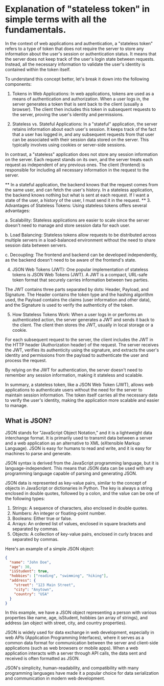 # Explanation of "stateless token" in simple terms with all the fundamentals.

In the context of web applications and authentication, a "stateless token" refers to a type of token that does not require the server to store any information about the user's session or authentication status. It means that the server does not keep track of the user's login state between requests. Instead, all the necessary information to validate the user's identity is contained within the token itself.

To understand this concept better, let's break it down into the following components:

1. Tokens in Web Applications:
In web applications, tokens are used as a means of authentication and authorization. When a user logs in, the server generates a token that is sent back to the client (usually a browser). The client then includes this token in subsequent requests to the server, proving the user's identity and permissions.

2. Stateless vs. Stateful Applications:
In a "stateful" application, the server retains information about each user's session. It keeps track of the fact that a user has logged in, and any subsequent requests from that user can be associated with their session data stored on the server. This typically involves using cookies or server-side sessions.

In contrast, a "stateless" application does not store any session information on the server. Each request stands on its own, and the server treats each request as independent of any previous ones. The client (frontend) is responsible for including all necessary information in the request to the server.

** In a stateful application, the backend knows that the request comes from the same user,
and can fetch the user's history. In a stateless application, the backend knows nothing but what is sent at each request.
If I want a state of the user, a history of the user, I must send it in the request. 
**
3. Advantages of Stateless Tokens:
Using stateless tokens offers several advantages:

   a. Scalability: Stateless applications are easier to scale since the server doesn't need to manage and store session data for each user.

   b. Load Balancing: Stateless tokens allow requests to be distributed across multiple servers in a load-balanced environment without the need to share session data between servers.

   c. Decoupling: The frontend and backend can be developed independently, as the backend doesn't need to be aware of the frontend's state.

4. JSON Web Tokens (JWT):
One popular implementation of stateless tokens is JSON Web Tokens (JWT). A JWT is a compact, URL-safe token format that securely carries information between two parties.

The JWT contains three parts separated by dots: Header, Payload, and Signature. The Header contains the token type and the hashing algorithm used, the Payload contains the claims (user information and other data), and the Signature is used to verify the authenticity of the token.

5. How Stateless Tokens Work:
When a user logs in or performs an authenticated action, the server generates a JWT and sends it back to the client. The client then stores the JWT, usually in local storage or a cookie.

For each subsequent request to the server, the client includes the JWT in the HTTP header (Authorization header) of the request. The server receives the JWT, verifies its authenticity using the signature, and extracts the user's identity and permissions from the payload to authenticate the user and process the request.

By relying on the JWT for authentication, the server doesn't need to remember any session information, making it stateless and scalable.

In summary, a stateless token, like a JSON Web Token (JWT), allows web applications to authenticate users without the need for the server to maintain session information. The token itself carries all the necessary data to verify the user's identity, making the application more scalable and easier to manage.

## What is JSON?

JSON stands for "JavaScript Object Notation," and it is a lightweight data interchange format. It is primarily used to transmit data between a server and a web application as an alternative to XML (eXtensible Markup Language). JSON is easy for humans to read and write, and it is easy for machines to parse and generate.

JSON syntax is derived from the JavaScript programming language, but it is language-independent. This means that JSON data can be used with any programming language capable of parsing and generating JSON.

JSON data is represented as key-value pairs, similar to the concept of objects in JavaScript or dictionaries in Python. The key is always a string enclosed in double quotes, followed by a colon, and the value can be one of the following types:

1. Strings: A sequence of characters, also enclosed in double quotes.
2. Numbers: An integer or floating-point number.
3. Booleans: Either true or false.
4. Arrays: An ordered list of values, enclosed in square brackets and separated by commas.
5. Objects: A collection of key-value pairs, enclosed in curly braces and separated by commas.

Here's an example of a simple JSON object:

```json
{
  "name": "John Doe",
  "age": 30,
  "isStudent": true,
  "hobbies": ["reading", "swimming", "hiking"],
  "address": {
    "street": "123 Main Street",
    "city": "Anytown",
    "country": "USA"
  }
}
```

In this example, we have a JSON object representing a person with various properties like name, age, isStudent, hobbies (an array of strings), and address (an object with street, city, and country properties).

JSON is widely used for data exchange in web development, especially in web APIs (Application Programming Interfaces), where it serves as a common data format for communication between the server and client-side applications (such as web browsers or mobile apps). When a web application interacts with a server through API calls, the data sent and received is often formatted as JSON.

JSON's simplicity, human-readability, and compatibility with many programming languages have made it a popular choice for data serialization and communication in modern web development.
